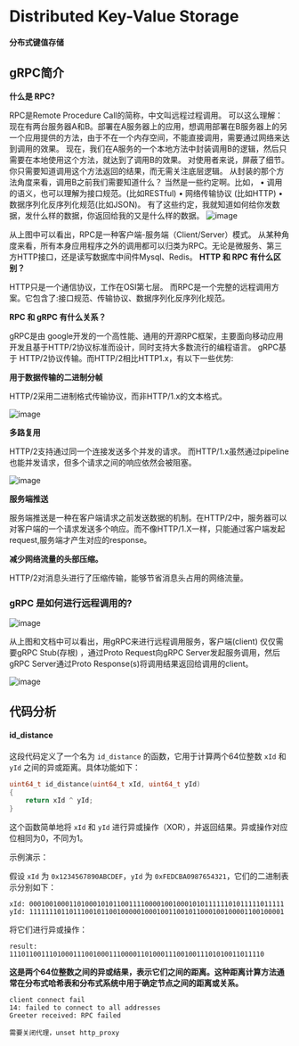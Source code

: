 # Distributed Key-Value Storage
**分布式键值存储**

## gRPC简介
**什么是 RPC?**

RPC是Remote Procedure Call的简称，中文叫远程过程调用。
可以这么理解：现在有两台服务器A和B。部署在A服务器上的应用，想调用部署在B服务器上的另一个应用提供的方法，由于不在一个内存空间，不能直接调用，需要通过网络来达到调用的效果。
现在，我们在A服务的一个本地方法中封装调用B的逻辑，然后只需要在本地使用这个方法，就达到了调用B的效果。
对使用者来说，屏蔽了细节。你只需要知道调用这个方法返回的结果，而无需关注底层逻辑。
从封装的那个方法角度来看，调用B之前我们需要知道什么？
当然是一些约定啊。比如，
•	调用的语义，也可以理解为接口规范。(比如RESTful)
•	网络传输协议 (比如HTTP)
•	数据序列化反序列化规范(比如JSON)。
有了这些约定，我就知道如何给你发数据，发什么样的数据，你返回给我的又是什么样的数据。
![image](https://github.com/lus-oa/Distributed-Key_Value-Storage/assets/122666739/b5f184e8-4acd-4161-8c09-2b6f68fe1440)

从上图中可以看出，RPC是一种客户端-服务端（Client/Server）模式。
从某种角度来看，所有本身应用程序之外的调用都可以归类为RPC。无论是微服务、第三方HTTP接口，还是读写数据库中间件Mysql、Redis。
**HTTP 和 RPC 有什么区别？**

HTTP只是一个通信协议，工作在OSI第七层。
而RPC是一个完整的远程调用方案。它包含了:接口规范、传输协议、数据序列化反序列化规范。

**RPC 和 gRPC 有什么关系？**

gRPC是由 google开发的一个高性能、通用的开源RPC框架，主要面向移动应用开发且基于HTTP/2协议标准而设计，同时支持大多数流行的编程语言。
gRPC基于 HTTP/2协议传输。而HTTP/2相比HTTP1.x，有以下一些优势:

**用于数据传输的二进制分帧**

HTTP/2采用二进制格式传输协议，而非HTTP/1.x的文本格式。

 ![image](https://github.com/lus-oa/Distributed-Key_Value-Storage/assets/122666739/8fe625f3-7c20-45c9-bc7b-a13e6d9c92fe)

**多路复用**

HTTP/2支持通过同一个连接发送多个并发的请求。
而HTTP/1.x虽然通过pipeline也能并发请求，但多个请求之间的响应依然会被阻塞。

![image](https://github.com/lus-oa/Distributed-Key_Value-Storage/assets/122666739/389219e3-0375-4bd2-ab2f-ce4b09a855c3)


**服务端推送**

服务端推送是一种在客户端请求之前发送数据的机制。在HTTP/2中，服务器可以对客户端的一个请求发送多个响应。而不像HTTP/1.X一样，只能通过客户端发起request,服务端才产生对应的response。

**减少网络流量的头部压缩。**

HTTP/2对消息头进行了压缩传输，能够节省消息头占用的网络流量。

### **gRPC 是如何进行远程调用的?**

 ![image](https://github.com/lus-oa/Distributed-Key_Value-Storage/assets/122666739/41810158-dab5-4def-ab5c-61d497c7fa34)

从上图和文档中可以看出，用gRPC来进行远程调用服务，客户端(client) 仅仅需要gRPC Stub(存根) ，通过Proto Request向gRPC Server发起服务调用，然后 gRPC Server通过Proto Response(s)将调用结果返回给调用的client。
 
![image](https://github.com/lus-oa/Distributed-Key_Value-Storage/assets/122666739/b6be0efd-da6a-4fc4-a29a-54e6d6e28df0)


## 代码分析

#### id_distance
这段代码定义了一个名为 `id_distance` 的函数，它用于计算两个64位整数 `xId` 和 `yId` 之间的异或距离。具体功能如下：

```cpp
uint64_t id_distance(uint64_t xId, uint64_t yId)
{
    return xId ^ yId;
}
```

这个函数简单地将 `xId` 和 `yId` 进行异或操作（XOR），并返回结果。异或操作对应位相同为0，不同为1。

示例演示：

假设 `xId` 为 `0x1234567890ABCDEF`，`yId` 为 `0xFEDCBA0987654321`，它们的二进制表示分别如下：

```
xId: 0001001000110100010101100111100001001000101011111101011111011111
yId: 1111111011011100101100100000100010011001011000100100001100100001
```

将它们进行异或操作：

```
result: 1110110011101000111001000111000011010001110010011101010011011110
```

**这是两个64位整数之间的异或结果，表示它们之间的距离。这种距离计算方法通常在分布式哈希表和分布式系统中用于确定节点之间的距离或关系。**



```shell
client connect fail
14: failed to connect to all addresses
Greeter received: RPC failed

需要关闭代理，unset http_proxy

```
